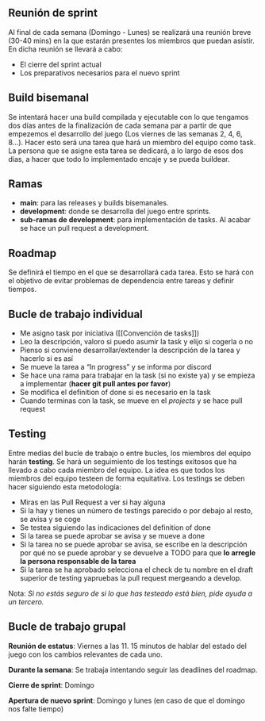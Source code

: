 
## Reunión de sprint

Al final de cada semana (Domingo - Lunes) se realizará una reunión breve (30-40 mins) en la que estarán presentes los miembros que puedan asistir. En dicha reunión se llevará a cabo:

- El cierre del sprint actual
- Los preparativos necesarios para el nuevo sprint

## Build bisemanal

Se intentará hacer una build compilada y ejecutable con lo que tengamos dos días antes de la finalización de cada semana par a partir de que empezemos el desarrollo del juego (Los viernes de las semanas 2, 4, 6, 8...).
Hacer esto será una tarea que hará un miembro del equipo como task. La persona que se asigne esta tarea se dedicará, a lo largo de esos dos días, a hacer que todo lo implementado encaje y se pueda buildear.
## Ramas

- **main**: para las releases y builds bisemanales.
- **development**: donde se desarrolla del juego entre sprints.
- **sub-ramas de development**: para implementación de tasks. Al acabar se hace un pull request a development.

## Roadmap

Se definirá el tiempo en el que se desarrollará cada tarea. Esto se hará con el objetivo de evitar problemas de dependencia entre tareas y definir tiempos.

## Bucle de trabajo individual

- Me asigno task por iniciativa ([[Convención de tasks]])
- Leo la descripción, valoro si puedo asumir la task y elijo si cogerla o no
- Pienso si conviene desarrollar/extender la descripción de la tarea y hacerlo si es así
- Se mueve la tarea a “In progress” y se informa por discord
- Se hace una rama para trabajar en la task (si no existe ya) y se empieza a implementar (**hacer git pull antes por favor**)
- Se modifica el definition of done si es necesario en la task
- Cuando terminas con la task, se mueve en el *projects* y se hace pull request
## Testing

Entre medias del bucle de trabajo o entre bucles, los miembros del equipo harán **testing**. Se hará un seguimiento de los testings exitosos que ha llevado a cabo cada miembro del equipo. La idea es que todos los miembros del equipo testeen de forma equitativa. Los testings se deben hacer siguiendo esta metodología:

- Miras en las Pull Request a ver si hay alguna
- Si la hay y tienes un número de testings parecido o por debajo al resto, se avisa y se coge
- Se testea siguiendo las indicaciones del definition of done
- Si la tarea se puede aprobar se avisa y se mueve a done
- Si la tarea no se puede aprobar se avisa, se escribe en la descripción por qué no se puede aprobar y se devuelve a TODO para que **lo arregle la persona responsable de la tarea**
- Si la tarea se ha aprobado selecciona el check de tu nombre en el draft superior de testing yapruebas la pull request mergeando a develop.

Nota: *Si no estás seguro de si lo que has testeado está bien, pide ayuda a un tercero.*

## Bucle de trabajo grupal

**Reunión de estatus**: Viernes a las 11. 15 minutos de hablar del estado del juego con los cambios relevantes de cada uno.

**Durante la semana**: Se trabaja intentando seguir las deadlines del roadmap.

**Cierre de sprint**: Domingo

**Apertura de nuevo sprint**: Domingo y lunes (en caso de que el domingo nos falte tiempo)